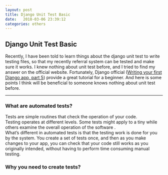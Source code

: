 ```yaml
---
layout: post
title: Django Unit Test Basic
date:   2018-03-06 23:39:12
categories: others
---
```


<h2>Django Unit Test Basic</h2>
Recently, I have been told to learn things about the django unit test to write testing files, so that my recently referral system can be tested and make sure it works. I knew nothing about unit test before, and I tried to find my answer on the official website. Fortunately, Django official (<a href="https://docs.djangoproject.com/en/dev/intro/tutorial05">Writing your first Django app, part 5</a>) provide a great tutorial for a beginner. And here is some points I think will be beneficial to someone knows nothing about unit test before.<hr/>

<h3>What are automated tests?</h3>
Tests are simple routines that check the operation of your code.<br/>
Testing operates at different levels. Some tests might apply to a tiny while others examine the overall operation of the software .<br/>
What’s different in automated tests is that the testing work is done for you by the system. You create a set of tests once, and then as you make changes to your app, you can check that your code still works as you originally intended, without having to perform time consuming manual testing.<br/>
<h3>Why you need to create tests?</h3>




























